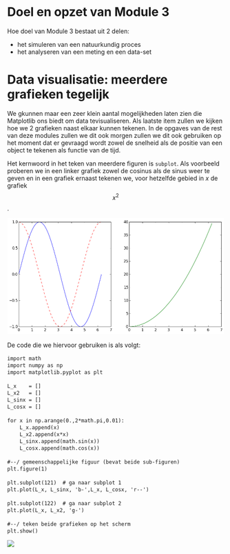 
# Doel en opzet van Module 3

Hoe doel van Module 3 bestaat uit 2 delen:

  - het simuleren van een natuurkundig proces 
  - het analyseren van een meting en een data-set
  


# Data visualisatie: meerdere grafieken tegelijk
   
We gkunnen maar een zeer klein aantal mogelijkheden laten zien die Matplotlib 
ons biedt om data tevisualiseren. Als laatste item zullen we kijken hoe we 2 
grafieken naast elkaar kunnen tekenen. In de opgaves van de rest van deze modules 
zullen we dit ook morgen zullen we dit ook gebruiken op het moment dat er gevraagd 
wordt zowel de snelheid als de positie van een object te tekenen als functie van 
de tijd.

Het kernwoord in het teken van meerdere figuren is `subplot`. Als voorbeeld proberen 
we in een linker grafiek zowel de cosinus als de sinus weer te geven en in een grafiek 
ernaast tekenen we, voor hetzelfde gebied in *x* de grafiek $$x^2$$.


![](DubbelGrafiekExample.png)


De code die we hiervoor gebruiken is als volgt:

    import math
    import numpy as np
    import matplotlib.pyplot as plt

    L_x    = []
    L_x2   = []
    L_sinx = []
    L_cosx = []

    for x in np.arange(0.,2*math.pi,0.01):
        L_x.append(x)
        L_x2.append(x*x)
        L_sinx.append(math.sin(x))
        L_cosx.append(math.cos(x))

    #--/ gemeenschappelijke figuur (bevat beide sub-figuren)
    plt.figure(1)

    plt.subplot(121)  # ga naar subplot 1
    plt.plot(L_x, L_sinx, 'b-',L_x, L_cosx, 'r--')

    plt.subplot(122)  # ga naar subplot 2
    plt.plot(L_x, L_x2, 'g-')

    #--/ teken beide grafieken op het scherm
    plt.show()
    
![](AnimationExample2.png)
    